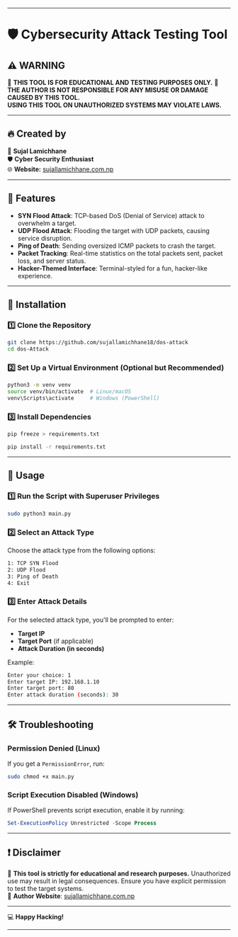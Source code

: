 

---

# 🛡️ Cybersecurity Attack Testing Tool

## ⚠️ WARNING  
🚨 **THIS TOOL IS FOR EDUCATIONAL AND TESTING PURPOSES ONLY.** 🚨  
**THE AUTHOR IS NOT RESPONSIBLE FOR ANY MISUSE OR DAMAGE CAUSED BY THIS TOOL.**  
**USING THIS TOOL ON UNAUTHORIZED SYSTEMS MAY VIOLATE LAWS.**

---

## 🔥 Created by  
👤 **Sujal Lamichhane**  
🛡️ **Cyber Security Enthusiast**  
🌐 **Website:** [sujallamichhane.com.np](https://sujallamichhane.com.np)

---

## 📌 Features  
- **SYN Flood Attack**: TCP-based DoS (Denial of Service) attack to overwhelm a target.
- **UDP Flood Attack**: Flooding the target with UDP packets, causing service disruption.
- **Ping of Death**: Sending oversized ICMP packets to crash the target.
- **Packet Tracking**: Real-time statistics on the total packets sent, packet loss, and server status.
- **Hacker-Themed Interface**: Terminal-styled for a fun, hacker-like experience.

---

## 🔧 Installation  

### 1️⃣ Clone the Repository  
```bash
git clone https://github.com/sujallamichhane18/dos-attack
cd dos-Attack
```

### 2️⃣ Set Up a Virtual Environment (Optional but Recommended)  
```bash
python3 -m venv venv
source venv/bin/activate  # Linux/macOS
venv\Scripts\activate     # Windows (PowerShell)
```

### 3️⃣ Install Dependencies  
```bash
pip freeze > requirements.txt

pip install -r requirements.txt
```

---

## 🚀 Usage

### 1️⃣ Run the Script with Superuser Privileges  
```bash
sudo python3 main.py
```

### 2️⃣ Select an Attack Type  
Choose the attack type from the following options:
```bash
1: TCP SYN Flood
2: UDP Flood
3: Ping of Death
4: Exit
```

### 3️⃣ Enter Attack Details  
For the selected attack type, you'll be prompted to enter:
- **Target IP**
- **Target Port** (if applicable)
- **Attack Duration (in seconds)**

Example:
```bash
Enter your choice: 1
Enter target IP: 192.168.1.10
Enter target port: 80
Enter attack duration (seconds): 30
```

---

## 🛠️ Troubleshooting

### Permission Denied (Linux)  
If you get a `PermissionError`, run:
```bash
sudo chmod +x main.py
```

### Script Execution Disabled (Windows)  
If PowerShell prevents script execution, enable it by running:
```powershell
Set-ExecutionPolicy Unrestricted -Scope Process
```

---

## ❗ Disclaimer  
🚨 **This tool is strictly for educational and research purposes.** Unauthorized use may result in legal consequences. Ensure you have explicit permission to test the target systems.  
🔗 **Author Website**: [sujallamichhane.com.np](https://sujallamichhane.com.np)

---

💻 **Happy Hacking!**

---

